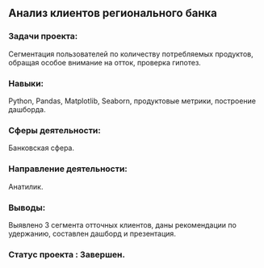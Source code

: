 ## Анализ клиентов регионального банка

### Задачи проекта:
Сегментация пользователей по количеству потребляемых продуктов, обращая особое внимание на отток, проверка гипотез.

### Навыки:
Python, Pandas, Matplotlib, Seaborn, продуктовые метрики, построение дашборда.

### Сферы деятельности:
Банковская сфера.

### Направление деятельности:
Анатилик.

### Выводы:
Выявлено 3 сегмента отточных клиентов, даны рекомендации по удержанию, составлен дашборд и презентация.

### Статус проекта : Завершен.
